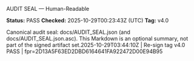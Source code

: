 AUDIT SEAL — Human-Readable

**Status:** PASS
**Checked:** 2025-10-29T00:23:43Z (UTC)
**Tag:** v4.0

Canonical audit seal: docs/AUDIT_SEAL.json (and docs/AUDIT_SEAL.json.asc).
This Markdown is an optional summary, not part of the signed artifact set.2025-10-29T03:44:10Z | Re-sign tag v4.0 PASS | fpr=2D13A5F63ED2DBD6164641FA922472D00E94B95
